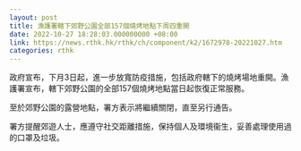 ```yaml
---
layout: post
title: 漁護署轄下郊野公園全部157個燒烤地點下周四重開
date: 2022-10-27 18:28:03.000000000 +08:00
link: https://news.rthk.hk/rthk/ch/component/k2/1672978-20221027.htm
categories: rthk
---
```


政府宣布，下月3日起，進一步放寬防疫措施，包括政府轄下的燒烤場地重開。漁護署宣布，轄下郊野公園的全部157個燒烤地點當日起恢復正常服務。

至於郊野公園的露營地點，署方表示將繼續關閉，直至另行通告。

署方提醒郊遊人士，應遵守社交距離措施，保持個人及環境衞生，妥善處理使用過的口罩及垃圾。

